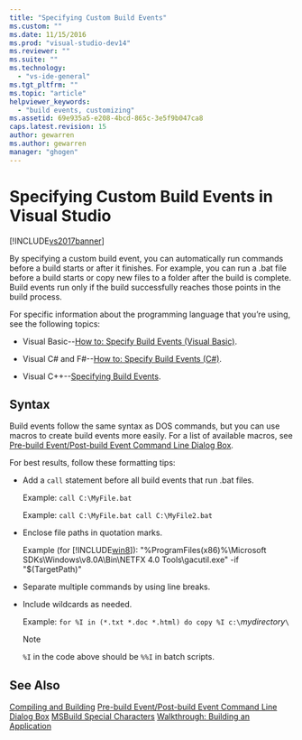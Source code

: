 ```yaml
---
title: "Specifying Custom Build Events"
ms.custom: ""
ms.date: 11/15/2016
ms.prod: "visual-studio-dev14"
ms.reviewer: ""
ms.suite: ""
ms.technology:
  - "vs-ide-general"
ms.tgt_pltfrm: ""
ms.topic: "article"
helpviewer_keywords:
  - "build events, customizing"
ms.assetid: 69e935a5-e208-4bcd-865c-3e5f9b047ca8
caps.latest.revision: 15
author: gewarren
ms.author: gewarren
manager: "ghogen"
---
```

# Specifying Custom Build Events in Visual Studio
[!INCLUDE[vs2017banner](../includes/vs2017banner.md)]

By specifying a custom build event, you can automatically run commands before a build starts or after it finishes. For example, you can run a .bat file before a build starts or copy new files to a folder after the build is complete. Build events run only if the build successfully reaches those points in the build process.

 For specific information about the programming language that you’re using, see the following topics:

-   Visual Basic--[How to: Specify Build Events (Visual Basic)](../ide/how-to-specify-build-events-visual-basic.md).

-   Visual C# and F#--[How to: Specify Build Events (C#)](../ide/how-to-specify-build-events-csharp.md).

-   Visual C++--[Specifying Build Events](http://msdn.microsoft.com/library/788a6c18-2dbe-4a49-8cd6-86c1ad7a95cc).

## Syntax
 Build events follow the same syntax as DOS commands, but you can use macros to create build events more easily. For a list of available macros, see [Pre-build Event/Post-build Event Command Line Dialog Box](../ide/reference/pre-build-event-post-build-event-command-line-dialog-box.md).

 For best results, follow these formatting tips:

-   Add a `call` statement before all build events that run .bat files.

     Example: `call C:\MyFile.bat`

     Example: `call C:\MyFile.bat call C:\MyFile2.bat`

-   Enclose file paths in quotation marks.

     Example (for [!INCLUDE[win8](../includes/win8-md.md)]): "%ProgramFiles(x86)%\Microsoft SDKs\Windows\v8.0A\Bin\NETFX 4.0 Tools\gacutil.exe" -if "$(TargetPath)"

-   Separate multiple commands by using line breaks.

-   Include wildcards as needed.

     Example: `for %I in (*.txt *.doc *.html) do copy %I c:\`*mydirectory*`\`

    > [!NOTE]
    >  `%I` in the code above should be `%%I` in batch scripts.

## See Also
 [Compiling and Building](../ide/compiling-and-building-in-visual-studio.md)
 [Pre-build Event/Post-build Event Command Line Dialog Box](../ide/reference/pre-build-event-post-build-event-command-line-dialog-box.md)
 [MSBuild Special Characters](../msbuild/msbuild-special-characters.md)
 [Walkthrough: Building an Application](../ide/walkthrough-building-an-application.md)
